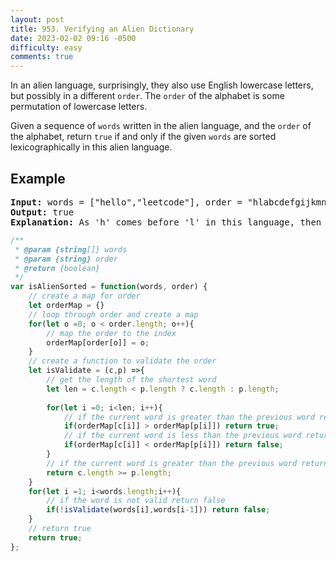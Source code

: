 ```yaml
---
layout: post
title: 953. Verifying an Alien Dictionary
date: 2023-02-02 09:16 -0500
difficulty: easy
comments: true
---
```

In an alien language, surprisingly, they also use English lowercase letters, but possibly in a different `order`. The `order` of the alphabet is some permutation of lowercase letters.

Given a sequence of `words` written in the alien language, and the `order` of the alphabet, return `true` if and only if the given `words` are sorted lexicographically in this alien language.

## Example

<pre><strong>Input:</strong> words = ["hello","leetcode"], order = "hlabcdefgijkmnopqrstuvwxyz"
<strong>Output:</strong> true
<strong>Explanation: </strong>As 'h' comes before 'l' in this language, then the sequence is sorted.
</pre>

```javascript
/**
 * @param {string[]} words
 * @param {string} order
 * @return {boolean}
 */
var isAlienSorted = function(words, order) {
    // create a map for order
    let orderMap = {}
    // loop through order and create a map
    for(let o =0; o < order.length; o++){
        // map the order to the index
        orderMap[order[o]] = o;
    }
    // create a function to validate the order
    let isValidate = (c,p) =>{
        // get the length of the shortest word
        let len = c.length < p.length ? c.length : p.length;
        
        for(let i =0; i<len; i++){
            // if the current word is greater than the previous word return true
            if(orderMap[c[i]] > orderMap[p[i]]) return true;
            // if the current word is less than the previous word return false
            if(orderMap[c[i]] < orderMap[p[i]]) return false;
        }
        // if the current word is greater than the previous word return true
        return c.length >= p.length;
    }
    for(let i =1; i<words.length;i++){
        // if the word is not valid return false
        if(!isValidate(words[i],words[i-1])) return false;
    }
    // return true
    return true; 
};
```